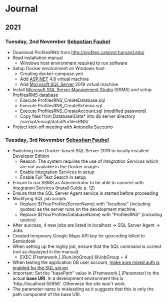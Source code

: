 # Journal

## 2021
### Tuesday, 2nd November [Sebastian Faubel](mailto:sebastian@semiodesk.com)

- Download ProfilesRNS from http://profiles.catalyst.harvard.edu/
- Read installation manual
  - Windows host environment required to run software
- Setup Docker environment on Windows host
  - Creating docker-compose.yml
  - Add [ASP.NET](https://hub.docker.com/_/microsoft-dotnet-framework-aspnet) 4.8 virtual machine
  - Add [Microsoft SQL Server](https://hub.docker.com/_/microsoft-mssql-server) 2019 virtual machine
- Install [Microsoft SQL Server Management Studio](https://docs.microsoft.com/en-us/sql/ssms/download-sql-server-management-studio-ssms?view=sql-server-ver15) (SSMS) and setup ProfilesRMS database
  - Execute ProfilesRNS_CreateDatabase.sql
  - Execute ProfilesRNS_CreateSchema.sql
  - Execute ProfilesRNS_CreateAccount.sql (modified password)
  - Copy files from Database\Data\* into db server directory /var/opt/mssql/data/ProfilesRNS/
- Project kick-off meeting with Antonella Succurro

### Tuesday, 3rd November [Sebastian Faubel](mailto:sebastian@semiodesk.com)

- Switching from Docker-based SQL Server 2019 to locally installed Developer Edition
  - Reason: The system requires the use of _Integration Services_ which are not available in the Docker images
  - Enable Integration Services in setup
  - Enable Full Text Search in setup
- Ensure to run SSMS as Administrator to be able to connect with Integration Services (Install Guide p. 12)
- Ensure that the SQL Server Agent service is started before proceeding
- Modifying SQL job scripts
  - Replace $(YourProfilesServerName) with "localhost" (including quotes) as the server runs on the development machine.
  - Replace $(YourProfilesDatabaseName) with "ProfilesRNS" (including quotes)
- After success, 4 new jobs are listed in localhost -> SQL Server Agent -> Jobs
- Created temporary Google Maps API key for geocoding billed to Semiodesk
- When setting up the nighly job, ensure that the SQL command is correct (not as displayed in the manual):
  - EXEC [Framework.].[RunJobGroup] @JobGroup = 4
- When testing the application DB user account, [make sure mixed auth is enabled for the SQL server](https://docs.microsoft.com/en-us/sql/database-engine/configure-windows/change-server-authentication-mode?view=sql-server-ver15)
- Important: Set the "basePath" value in [Framework.].[Parameter] to the actual __**base URI**__. In a development environment this is 'http://localhost:55956'. Otherwise the site won't work.
- The parameter name is misleading as it suggests that this is only the path component of the base URI.